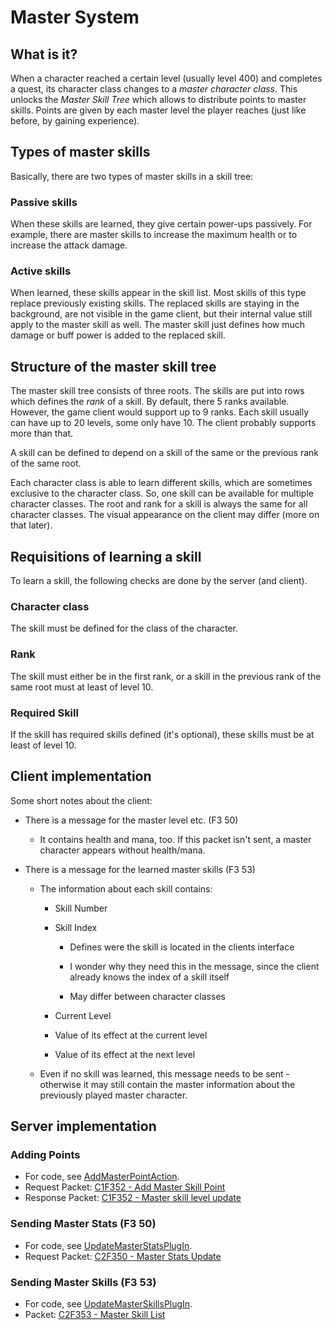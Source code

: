 ﻿# Master System

## What is it?

When a character reached a certain level (usually level 400) and completes a quest,
its character class changes to a *master character class*.
This unlocks the *Master Skill Tree* which allows to distribute points to master
skills.
Points are given by each master level the player reaches (just like before, by
gaining experience).

## Types of master skills

Basically, there are two types of master skills in a skill tree:

### Passive skills

When these skills are learned, they give certain power-ups passively. For example,
there are master skills to increase the maximum health or to increase the
attack damage.

### Active skills

When learned, these skills appear in the skill list. Most skills of this type replace
previously existing skills. The replaced skills are staying in the background,
are not visible in the game client, but their internal value still apply to the
master skill as well.
The master skill just defines how much damage or buff power is added to the
replaced skill.

## Structure of the master skill tree

The master skill tree consists of three roots.
The skills are put into rows which defines the *rank* of a skill.
By default, there 5 ranks available. However, the game client would support up
to 9 ranks. Each skill usually can have up to 20 levels, some only have 10. The client probably
supports more than that.

A skill can be defined to depend on a skill of the same or the previous rank of
the same root.

Each character class is able to learn different skills, which are sometimes
exclusive to the character class. So, one skill can be available for multiple
character classes.
The root and rank for a skill is always the same for all character classes.
The visual appearance on the client may differ (more on that later).


## Requisitions of learning a skill

To learn a skill, the following checks are done by the server (and client).

### Character class

The skill must be defined for the class of the character.

### Rank

The skill must either be in the first rank, or a skill in the previous rank of
the same root must at least of level 10.

### Required Skill

If the skill has required skills defined (it's optional), these skills must be
at least of level 10.

## Client implementation

Some short notes about the client:

* There is a message for the master level etc. (F3 50)

  * It contains health and mana, too. If this packet isn't sent, a master
    character appears without health/mana.

* There is a message for the learned master skills (F3 53)

  * The information about each skill contains:

    * Skill Number

    * Skill Index

      * Defines were the skill is located in the clients interface

      * I wonder why they need this in the message, since the client already
        knows the index of a skill itself

      * May differ between character classes

    * Current Level

    * Value of its effect at the current level

    * Value of its effect at the next level

  * Even if no skill was learned, this message needs to be sent - otherwise it
    may still contain the master information about the previously played master
    character.

## Server implementation

### Adding Points

* For code, see [AddMasterPointAction](https://github.com/MUnique/OpenMU/tree/master/src/GameLogic/PlayerActions/Character/AddMasterPointAction.cs).
* Request Packet: [C1F352 - Add Master Skill Point](Packets/C1-F3-52-AddMasterSkillPoint_by-client.md)
* Response Packet: [C1F352 - Master skill level update](Packets/C1-F3-52-MasterSkillLevelUpdate_by-server.md)

### Sending Master Stats (F3 50)

* For code, see [UpdateMasterStatsPlugIn](https://github.com/MUnique/OpenMU/tree/master/src/GameServer/RemoteView/Character/UpdateMasterStatsPlugIn.cs).
* Request Packet: [C2F350 - Master Stats Update](Packets/C1-F3-50-MasterStatsUpdate_by-server.md)

### Sending Master Skills (F3 53)

* For code, see [UpdateMasterSkillsPlugIn](https://github.com/MUnique/OpenMU/tree/master/src/GameServer/RemoteView/Character/UpdateMasterSkillsPlugIn.cs).
* Packet: [C2F353 - Master Skill List](Packets/C2-F3-53-MasterSkillList_by-server.md)
